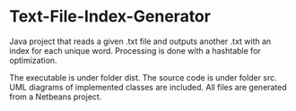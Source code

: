 # Text-File-Index-Generator
Java project that reads a given .txt file and outputs another .txt with an index for each unique word. Processing is done with a hashtable for optimization.

The executable is under folder dist. The source code is under folder src. UML diagrams of implemented classes are included. All files are generated from a Netbeans project.
